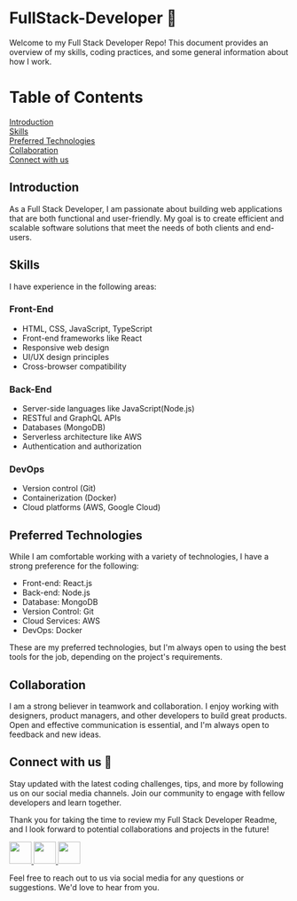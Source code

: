# FullStack-Developer :wave:
Welcome to my Full Stack Developer Repo! This document provides an overview of my skills, coding practices, and some general information about how I work.

# Table of Contents
[Introduction](#introduction) \
[Skills](#skills) \
[Preferred Technologies](#preferred-technologies) \
[Collaboration](#collaboration) \
[Connect with us](#connect-with-us-gift_heart)

## Introduction
As a Full Stack Developer, I am passionate about building web applications that are both functional and user-friendly. My goal is to create efficient and scalable software solutions that meet the needs of both clients and end-users.

## Skills
I have experience in the following areas:

### Front-End 
- HTML, CSS, JavaScript, TypeScript
- Front-end frameworks like React 
- Responsive web design 
- UI/UX design principles 
- Cross-browser compatibility 

### Back-End 
- Server-side languages like JavaScript(Node.js)
- RESTful and GraphQL APIs 
- Databases (MongoDB) 
- Serverless architecture like AWS 
- Authentication and authorization 
  
### DevOps 
- Version control (Git) 
- Containerization (Docker) 
- Cloud platforms (AWS, Google Cloud) 

## Preferred Technologies
While I am comfortable working with a variety of technologies, I have a strong preference for the following:
- Front-end: React.js
- Back-end: Node.js
- Database: MongoDB
- Version Control: Git
- Cloud Services: AWS
- DevOps: Docker

These are my preferred technologies, but I'm always open to using the best tools for the job, depending on the project's requirements.

## Collaboration
I am a strong believer in teamwork and collaboration. I enjoy working with designers, product managers, and other developers to build great products. Open and effective communication is essential, and I'm always open to feedback and new ideas.

## Connect with us :gift_heart:
Stay updated with the latest coding challenges, tips, and more by following us on our social media channels. Join our community to engage with fellow developers and learn together.

Thank you for taking the time to review my Full Stack Developer Readme, and I look forward to potential collaborations and projects in the future!

<div>
  <a href="https://www.linkedin.com/in/abhishekkushwahaa/">
    <img src="https://upload.wikimedia.org/wikipedia/commons/thumb/c/ca/LinkedIn_logo_initials.png/640px-LinkedIn_logo_initials.png" width="40" height="40">
  </a>
  <a href="https://www.instagram.com/abhishekkushwaha.me/">
    <img src="https://www.freepnglogos.com/uploads/logo-ig-png/logo-ig-instagram-new-logo-vector-download-13.png" width="40" height="40">
  </a>
  <a href="https://twitter.com/AbhishekKushwaa">
    <img src="https://upload.wikimedia.org/wikipedia/commons/5/57/X_logo_2023_%28white%29.png" width="40" height="40">
  </a>
</div>

Feel free to reach out to us via social media for any questions or suggestions. We'd love to hear from you.